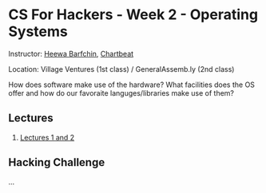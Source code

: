 # CS For Hackers - Week 2 - Operating Systems

Instructor: [Heewa Barfchin](http://twitter.com/Heewa), [Chartbeat](http://chartbeat.com/)

Location: Village Ventures (1st class) / GeneralAssemb.ly (2nd class)

How does software make use of the hardware? What facilities does the OS offer
and how do our favoraite languges/libraries make use of them?

## Lectures

1. [Lectures 1 and 2](https://github.com/generalassembly/cs-for-hackers/blob/master/week-02/lecture.md)

## Hacking Challenge

...
